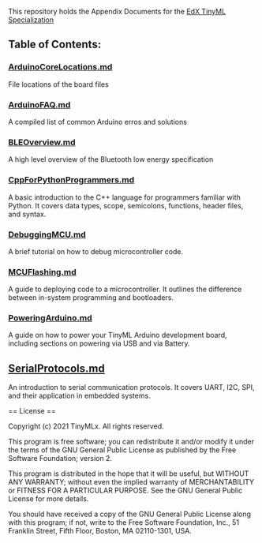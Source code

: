 This repository holds the Appendix Documents for the [EdX TinyML Specialization](https://www.edx.org/professional-certificate/harvardx-tiny-machine-learning)

## Table of Contents:

### [ArduinoCoreLocations.md](https://github.com/tinyMLx/appendix/blob/main/ArduinoCoreLocations.md)

File locations of the board files

### [ArduinoFAQ.md](https://github.com/tinyMLx/appendix/blob/main/ArduinoFAQ.md)

A compiled list of common Arduino erros and solutions

### [BLEOverview.md](https://github.com/tinyMLx/appendix/blob/main/BLEOverview.md)

A high level overview of the Bluetooth low energy specification

### [CppForPythonProgrammers.md](https://github.com/tinyMLx/appendix/blob/main/CppForPythonProgrammers.md)

A basic introduction to the C++ language for programmers familiar with Python. It covers data types, scope, semicolons, functions, header files, and syntax.

### [DebuggingMCU.md](https://github.com/tinyMLx/appendix/blob/main/DebuggingMCU.md)

A brief tutorial on how to debug microcontroller code.

### [MCUFlashing.md](https://github.com/tinyMLx/appendix/blob/main/MCUFlashing.md)

A guide to deploying code to a microcontroller. It outlines the difference between in-system programming and bootloaders.

### [PoweringArduino.md](https://github.com/tinyMLx/appendix/blob/main/PoweringArduino.md)

A guide on how to power your TinyML Arduino development board, including sections on powering via USB and via Battery.

## [SerialProtocols.md](https://github.com/tinyMLx/appendix/blob/main/SerialProtocols.md)

An introduction to serial communication protocols. It covers UART, I2C, SPI, and their application in embedded systems.

== License ==

Copyright (c) 2021 TinyMLx. All rights reserved.

This program is free software; you can redistribute it and/or modify it under the terms of the GNU General Public License as published by the Free Software Foundation; version 2.

This program is distributed in the hope that it will be useful, but WITHOUT ANY WARRANTY; without even the implied warranty of MERCHANTABILITY or FITNESS FOR A PARTICULAR PURPOSE. See the GNU General Public License for more details.

You should have received a copy of the GNU General Public License along with this program; if not, write to the Free Software Foundation, Inc., 51 Franklin Street, Fifth Floor, Boston, MA 02110-1301, USA.
